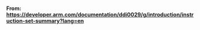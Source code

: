#### From: https://developer.arm.com/documentation/ddi0029/g/introduction/instruction-set-summary?lang=en
